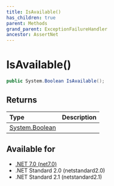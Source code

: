 ```yaml
---
title: IsAvailable()
has_children: true
parent: Methods
grand_parent: ExceptionFailureHandler
ancestor: AssertNet
---
```

# IsAvailable()

```csharp
public System.Boolean IsAvailable();
```

## Returns
| Type                                                                          | Description |
|:------------------------------------------------------------------------------|:------------|
| [System.Boolean](https://learn.microsoft.com/en-us/dotnet/api/system.boolean) |             |

## Available for
- [.NET 7.0 (net7.0)](https://versionsof.net/core/7.0/)
- .NET Standard 2.0 (netstandard2.0)
- .NET Standard 2.1 (netstandard2.1)

